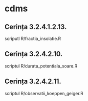 # cdms



## Cerința 3.2.4.1.2.13.

scriputl R/fractia_insolatie.R


## Cerința 3.2.4.2.10.

scriptul R/durata_potentiala_soare.R

## Cerința 3.2.4.2.11.

scriptul R/observatii_koeppen_geiger.R

